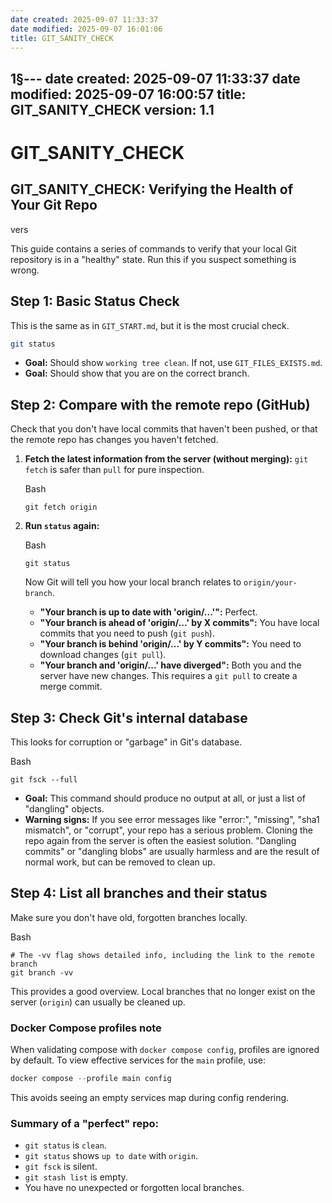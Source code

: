 ```yaml
---
date created: 2025-09-07 11:33:37
date modified: 2025-09-07 16:01:06
title: GIT_SANITY_CHECK
---
```


1§---
date created: 2025-09-07 11:33:37
date modified: 2025-09-07 16:00:57
title: GIT_SANITY_CHECK
version: 1.1
---

# GIT_SANITY_CHECK
## GIT_SANITY_CHECK: Verifying the Health of Your Git Repo

vers

This guide contains a series of commands to verify that your local Git repository is in a "healthy" state. Run this if you suspect something is wrong.

## Step 1: Basic Status Check

This is the same as in `GIT_START.md`, but it is the most crucial check.

```bash
git status
```

- **Goal:** Should show `working tree clean`. If not, use `GIT_FILES_EXISTS.md`.
- **Goal:** Should show that you are on the correct branch.



## Step 2: Compare with the remote repo (GitHub)



Check that you don't have local commits that haven't been pushed, or that the remote repo has changes you haven't fetched.

1. **Fetch the latest information from the server (without merging):** `git fetch` is safer than `pull` for pure inspection.

   Bash

   ```
   git fetch origin
   ```

2. **Run `status` again:**

   Bash

   ```
   git status
   ```

   Now Git will tell you how your local branch relates to `origin/your-branch`.

   - **"Your branch is up to date with 'origin/...'":** Perfect.
   - **"Your branch is ahead of 'origin/...' by X commits":** You have local commits that you need to push (`git push`).
   - **"Your branch is behind 'origin/...' by Y commits":** You need to download changes (`git pull`).
   - **"Your branch and 'origin/...' have diverged":** Both you and the server have new changes. This requires a `git pull` to create a merge commit.



## Step 3: Check Git's internal database



This looks for corruption or "garbage" in Git's database.

Bash

```
git fsck --full
```

- **Goal:** This command should produce no output at all, or just a list of "dangling" objects.
- **Warning signs:** If you see error messages like "error:", "missing", "sha1 mismatch", or "corrupt", your repo has a serious problem. Cloning the repo again from the server is often the easiest solution. "Dangling commits" or "dangling blobs" are usually harmless and are the result of normal work, but can be removed to clean up.



## Step 4: List all branches and their status



Make sure you don't have old, forgotten branches locally.

Bash

```
# The -vv flag shows detailed info, including the link to the remote branch
git branch -vv
```

This provides a good overview. Local branches that no longer exist on the server (`origin`) can usually be cleaned up.



### Docker Compose profiles note

When validating compose with `docker compose config`, profiles are ignored by default. To view effective services for the `main` profile, use:

```powershell
docker compose --profile main config
```

This avoids seeing an empty services map during config rendering.

### Summary of a "perfect" repo:



- `git status` is `clean`.
- `git status` shows `up to date` with `origin`.
- `git fsck` is silent.
- `git stash list` is empty.
- You have no unexpected or forgotten local branches.
